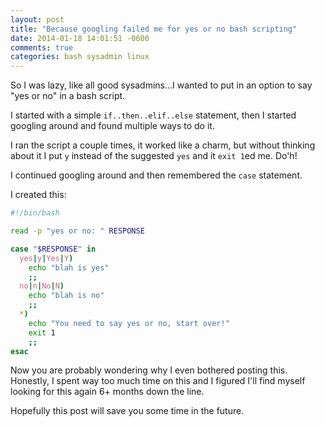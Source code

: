```yaml
---
layout: post
title: "Because googling failed me for yes or no bash scripting"
date: 2014-01-18 14:01:51 -0600
comments: true
categories: bash sysadmin linux
---
```


So I was lazy, like all good sysadmins...I wanted to put in an option to say "yes or no" in a bash script.

I started with a simple `if..then..elif..else` statement, then I started googling around and found multiple ways to do it.

I ran the script a couple times, it worked like a charm, but without thinking about it I put `y` instead of the suggested `yes` and it `exit 1`ed me.  Do'h!

I continued googling around and then remembered the `case` statement.

I created this:

```bash
#!/bin/bash

read -p "yes or no: " RESPONSE

case "$RESPONSE" in
  yes|y|Yes|Y)
    echo "blah is yes"
    ;;
  no|n|No|N)
    echo "blah is no"
    ;;
  *)
    echo "You need to say yes or no, start over!"
    exit 1
    ;;
esac
```

Now you are probably wondering why I even bothered posting this. Honestly, I spent way too much time on this and I figured I'll find myself looking for this again 6+ months down the line.

Hopefully this post will save you some time in the future.
